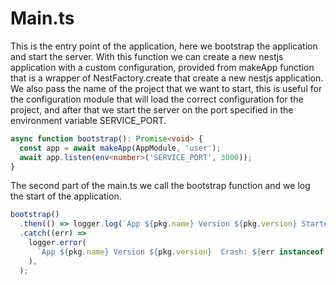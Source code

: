 # Main.ts

This is the entry point of the application, here we bootstrap the application and start the server.
With this function we can create a new nestjs application with a custom configuration,
provided from makeApp function that is a wrapper of NestFactory.create that create a new nestjs application.
We also pass the name of the project that we want to start, this is useful for the configuration module that will load the correct configuration for the project,
and after that we start the server on the port specified in the environment variable SERVICE_PORT.
```ts
async function bootstrap(): Promise<void> {
  const app = await makeApp(AppModule, 'user');
  await app.listen(env<number>('SERVICE_PORT', 3000));
}
```
The second part of the main.ts we call the bootstrap function and we log the start of the application.
```ts
bootstrap()
  .then(() => logger.log(`App ${pkg.name} Version ${pkg.version} Started!`))
  .catch((err) =>
    logger.error(
      `App ${pkg.name} Version ${pkg.version}  Crash: ${err instanceof Error ? err.message : ''}`,
    ),
  );
```
